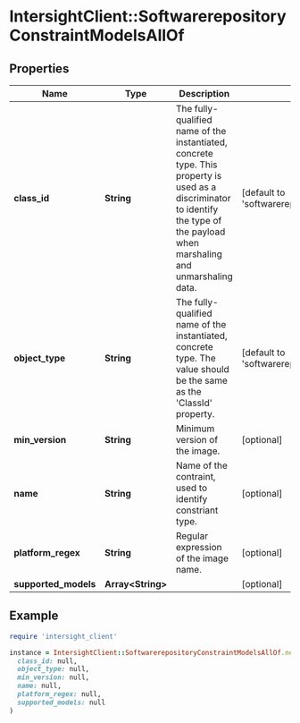 # IntersightClient::SoftwarerepositoryConstraintModelsAllOf

## Properties

| Name | Type | Description | Notes |
| ---- | ---- | ----------- | ----- |
| **class_id** | **String** | The fully-qualified name of the instantiated, concrete type. This property is used as a discriminator to identify the type of the payload when marshaling and unmarshaling data. | [default to &#39;softwarerepository.ConstraintModels&#39;] |
| **object_type** | **String** | The fully-qualified name of the instantiated, concrete type. The value should be the same as the &#39;ClassId&#39; property. | [default to &#39;softwarerepository.ConstraintModels&#39;] |
| **min_version** | **String** | Minimum version of the image. | [optional] |
| **name** | **String** | Name of the contraint, used to identify constriant type. | [optional] |
| **platform_regex** | **String** | Regular expression of the image name. | [optional] |
| **supported_models** | **Array&lt;String&gt;** |  | [optional] |

## Example

```ruby
require 'intersight_client'

instance = IntersightClient::SoftwarerepositoryConstraintModelsAllOf.new(
  class_id: null,
  object_type: null,
  min_version: null,
  name: null,
  platform_regex: null,
  supported_models: null
)
```

